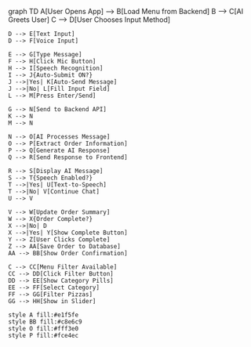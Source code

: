 graph TD
    A[User Opens App] --> B[Load Menu from Backend]
    B --> C[AI Greets User]
    C --> D[User Chooses Input Method]
    
    D --> E[Text Input]
    D --> F[Voice Input]
    
    E --> G[Type Message]
    F --> H[Click Mic Button]
    H --> I[Speech Recognition]
    I --> J{Auto-Submit ON?}
    J -->|Yes| K[Auto-Send Message]
    J -->|No| L[Fill Input Field]
    L --> M[Press Enter/Send]
    
    G --> N[Send to Backend API]
    K --> N
    M --> N
    
    N --> O[AI Processes Message]
    O --> P[Extract Order Information]
    P --> Q[Generate AI Response]
    Q --> R[Send Response to Frontend]
    
    R --> S[Display AI Message]
    S --> T{Speech Enabled?}
    T -->|Yes| U[Text-to-Speech]
    T -->|No| V[Continue Chat]
    U --> V
    
    V --> W[Update Order Summary]
    W --> X{Order Complete?}
    X -->|No| D
    X -->|Yes| Y[Show Complete Button]
    Y --> Z[User Clicks Complete]
    Z --> AA[Save Order to Database]
    AA --> BB[Show Order Confirmation]
    
    C --> CC[Menu Filter Available]
    CC --> DD[Click Filter Button]
    DD --> EE[Show Category Pills]
    EE --> FF[Select Category]
    FF --> GG[Filter Pizzas]
    GG --> HH[Show in Slider]
    
    style A fill:#e1f5fe
    style BB fill:#c8e6c9
    style O fill:#fff3e0
    style P fill:#fce4ec